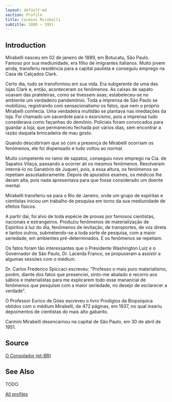 ```yaml
---
layout: default-md
section: Profile
title: Carmini Mirabelli
subtitle: 1889 – 1951
---
```


## Introduction
Mirabelli nasceu em 02 de janeiro de 1889, em Botucatu, São Paulo. Famoso por sua mediunidade, era filho de imigrantes italianos. Muito jovem ainda, transferiu residência para a capital paulista e conseguiu emprego na Casa de Calçados Clark.

Certo dia, tudo se transformou em sua vida. Era subgerente de uma das lojas Clark e, então, aconteceram os fenômenos. As caixas de sapato voavam das prateleiras, como se tivessem asas; estabeleceu-se no ambiente um verdadeiro pandemônio. Toda a imprensa de São Paulo se mobilizou, registrando com sensacionalismo os fatos, que nem o próprio Mirabelli conhecia. Uma verdadeira multidão se plantava nas imediações da loja. Foi chamado um sacerdote para o exorcismo, pois a imprensa tudo considerava como façanhas do demônio. Policiais foram convocados para guardar a loja, que permaneceu fechada por vários dias, sem encontrar a razão daquela brincadeira de mau gosto.

Quando descobriram que só com a presença de Mirabelli ocorriam os fenômenos, ele foi dispensado e tudo voltou ao normal.

Muito competente no ramo de sapatos, conseguiu novo emprego na Cia. de Sapatos Vilaça, passando a ocorrer ali os mesmos fenômenos. Resolveram interná-lo no Sanatório de Juqueri, pois, a essa altura, os fenômenos se repetiam assustadoramente. Depois de apurados exames, os médicos lhe deram alta, pois nada apresentava para que fosse considerado um doente mental.

Mirabelli transferiu-se para o Rio de Janeiro, onde um grupo de espíritas e cientistas iniciou um trabalho de pesquisa em torno da sua mediunidade de efeitos físicos.

A partir daí, foi alvo de toda espécie de provas por famosos cientistas, nacionais e estrangeiros. Produziu fenômenos de materialização de Espíritos à luz do dia, fenômenos de levitação, de transportes, de voz direta e tantos outros, submetendo-se a toda sorte de pesquisa, com a maior seriedade, em ambientes pré-determinados. E os fenômenos se repetiam.

Os fatos foram tão interessantes que o Presidente Washington Luiz e o Governador de São Paulo, Dr. Lacerda Franco, se propuseram a assistir a algumas sessões com o médium.

Dr. Carlos Frederico Spiccaci escreveu: "Professo o mais puro materialismo, porém, diante dos fatos que presenciei, sinto-me abalado e recorro aos sábios e materialistas para me explicarem todo esse manancial de fenômenos que pesquisei com a maior seriedade, no desejo de esclarecer a verdade".

O Professor Eurico de Góes escreveu o livro Prodígios da Biopsíquica obtidos com o médium Mirabelli, de 472 páginas, em 1937, no qual inseriu depoimentos de cientistas do mais alto gabarito.

Carmini Mirabelli desencarnou na capital de São Paulo, em 30 de abril de 1951.


## Source
[O Consolador (pt-BR)](http://www.oconsolador.com.br/linkfixo/biografias/carmini.html)

## See Also
TODO

<a href="/profiles" class="button">All profiles</a>
